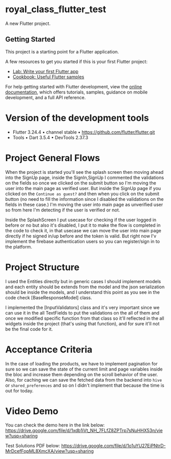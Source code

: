 # royal_class_flutter_test

A new Flutter project.

## Getting Started

This project is a starting point for a Flutter application.

A few resources to get you started if this is your first Flutter project:

- [Lab: Write your first Flutter app](https://docs.flutter.dev/get-started/codelab)
- [Cookbook: Useful Flutter samples](https://docs.flutter.dev/cookbook)

For help getting started with Flutter development, view the
[online documentation](https://docs.flutter.dev/), which offers tutorials,
samples, guidance on mobile development, and a full API reference.


# Version of the development tools

- Flutter 3.24.4 • channel stable • https://github.com/flutter/flutter.git
- Tools • Dart 3.5.4 • DevTools 2.37.3

# Project General Flows

When the project is started you'll see the splash screen then moving ahead into the
SignUp page, inside the SignIn,SignUp I commented the validations on the fields so
once we clicked on the submit button so I'm moving the user into the main page as
verified user. But inside the SignUp page if you clicked on the `Continue as guest?`
and then when you click on the submit button (no need to fill the information since I disabled
the validations on the fields in these case.) I'm moving the user into main page as unverified
user so from here I'm detecting if the user is verified or not.

Inside the SplashScreen I put usecase for checking if the user logged in before or no but
also it's disabled, I put it to make the flow is completed in the code to check it, in that usecase
we can move the user into main page directly if he signed in/up before and the token is valid.
But right now I'v implement the firebase authentication users so you can register/sign in 
to the platform.


# Project Structure

I used the Entities directly but in generic cases I should implement models
and each entity should be extends from the model and the json serialization should be inside
the models, and I understand this point as you see in the code check [BaseResponseModel] class.

I implemented the [InputValidators] class and it's very important since we can use it in
the all TextFields to put the validations on the all of them and once we modified specific
function from that class so it'll reflected in the all widgets inside the project
(that's using that function), and for sure it'll not be the final code for it.


# Acceptance Criteria

In the case of loading the products, we have to implement pagination for sure so we can save the state of the current 
limit and page variables inside the bloc and increase them depending on the scroll behavior of the user.
Also, for caching we can save the fetched data from the backend into `hive` or `shared_preferences` and so on I didn't implement that because the time 
is out for today.


# Video Demo

You can check the demo here in the link below:
https://drive.google.com/file/d/1xdb1iVt_NH_7FLfZ8ZPTrp7sNuHHX53n/view?usp=sharing


Test Solutions PDF below:
https://drive.google.com/file/d/1o1uYU27EiPNtrD-MrDcefFopML8XmcXA/view?usp=sharing